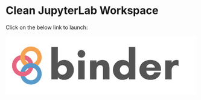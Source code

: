 # Clean JupyterLab Workspace

Click on the below link to launch: 

[![Binder](binder-logo.svg)](https://mybinder.org/v2/gh/yc14e/sandbox-stable/master?urlpath=lab)
